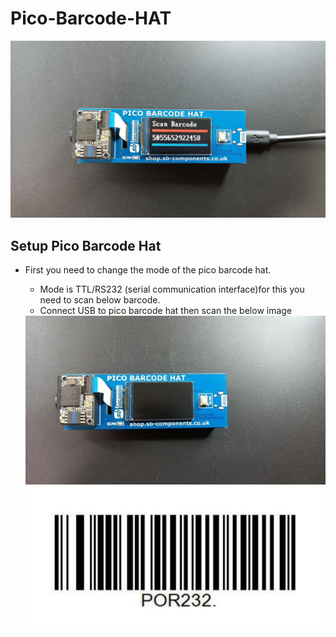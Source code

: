 # Pico-Barcode-HAT

<img src= https://github.com/sbcshop/Pico-Barcode-HAT/blob/main/images/img1.jpg />

## Setup Pico Barcode Hat
* First you need to change the mode of the pico barcode hat.   
  * Mode is TTL/RS232 (serial communication interface)for this you need to scan below barcode.
  * Connect USB to pico barcode hat then scan the below image
  <img src= https://github.com/sbcshop/Pico-Barcode-HAT/blob/main/images/img3.jpg />
  
  <img src= https://github.com/sbcshop/Pico-Barcode-HAT/blob/main/images/TTL_RS232.JPG />

  
   
